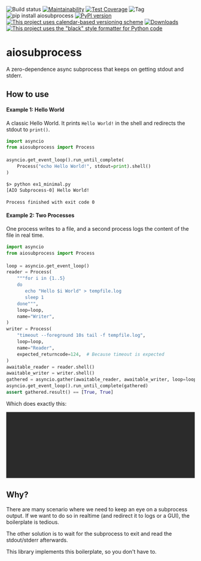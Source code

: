 ![Build status](https://github.com/Mulugruntz/aiosubprocess/workflows/Python%20application/badge.svg)
[![Maintainability](https://api.codeclimate.com/v1/badges/7fbd03d62e85fc10c3d6/maintainability)](https://codeclimate.com/github/Mulugruntz/aiosubprocess/maintainability)
[![Test Coverage](https://api.codeclimate.com/v1/badges/7fbd03d62e85fc10c3d6/test_coverage)](https://codeclimate.com/github/Mulugruntz/aiosubprocess/test_coverage)
![Tag](https://img.shields.io/github/v/tag/Mulugruntz/aiosubprocess.svg)
![pip install aiosubprocess](https://img.shields.io/badge/pip%20install-aiosubprocess-ff69b4.svg)
[![PyPI version](https://img.shields.io/pypi/v/aiosubprocess.svg)](https://pypi.org/project/aiosubprocess/)
[![This project uses calendar-based versioning scheme](https://img.shields.io/badge/calver-YYYY.0M.MINOR-22bfda.svg)](http://calver.org/)
[![Downloads](https://pepy.tech/badge/aiosubprocess)](https://pepy.tech/project/aiosubprocess)
[![This project uses the "black" style formatter for Python code](https://img.shields.io/badge/code%20style-black-000000.svg)](https://github.com/python/black)

# aiosubprocess

A zero-dependence async subprocess that keeps on getting stdout and stderr.

## How to use

#### Example 1: Hello World
A classic Hello World. It prints `Hello World!` in the shell and
redirects the stdout to `print()`.
```python
import asyncio
from aiosubprocess import Process

asyncio.get_event_loop().run_until_complete(
    Process("echo Hello World!", stdout=print).shell()
)
```
```shell
$> python ex1_minimal.py
[AIO Subprocess-0] Hello World!

Process finished with exit code 0
```

#### Example 2: Two Processes
One process writes to a file, and a second process logs the content of the file
in real time.

```python
import asyncio
from aiosubprocess import Process

loop = asyncio.get_event_loop()
reader = Process(
    """for i in {1..5}
    do
       echo "Hello $i World" > tempfile.log
       sleep 1
    done""",
    loop=loop,
    name="Writer",
)
writer = Process(
    "timeout --foreground 10s tail -f tempfile.log",
    loop=loop,
    name="Reader",
    expected_returncode=124,  # Because timeout is expected
)
awaitable_reader = reader.shell()
awaitable_writer = writer.shell()
gathered = asyncio.gather(awaitable_reader, awaitable_writer, loop=loop)
asyncio.get_event_loop().run_until_complete(gathered)
assert gathered.result() == [True, True]
```

Which does exactly this:

![Example animation](https://github.com/Mulugruntz/aiosubprocess/blob/master/docs/example2.gif?raw=true)

## Why?

There are many scenario where we need to keep an eye on
a subprocess output. If we want to do so in realtime 
(and redirect it to logs or a GUI), the boilerplate is
tedious.

The other solution is to wait for the subprocess to
exit and read the stdout/stderr afterwards.

This library implements this boilerplate, so you don't have to.